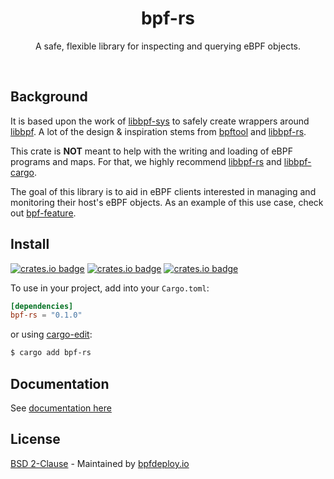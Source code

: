 <div align="center">
  <h1>bpf-rs</h1>
    <p>
      A safe, flexible library for inspecting and querying eBPF objects.
    </p>
  <br>
</div>

## Background

It is based upon the work of [libbpf-sys](https://github.com/libbpf/libbpf-sys) to safely create wrappers around [libbpf](https://github.com/libbpf/libbpf). A lot of the design & inspiration stems from [bpftool](https://github.com/libbpf/bpftool) and [libbpf-rs](https://docs.rs/libbpf-rs).

This crate is **NOT** meant to help with the writing and loading of eBPF programs and maps. For that, we highly recommend [libbpf-rs](https://docs.rs/libbpf-rs) and [libbpf-cargo](https://docs.rs/libbpf-cargo).

The goal of this library is to aid in eBPF clients interested in managing and monitoring their host's eBPF objects. As an example of this use case, check out [bpf-feature](https://docs.rs/bpf-feature/0.0.1/bpf_feature/).

## Install

[![crates.io badge](https://img.shields.io/crates/v/bpf-rs.svg)](https://crates.io/crates/bpf-rs)
[![crates.io badge](https://img.shields.io/crates/l/bpf-rs.svg)](https://crates.io/crates/bpf-rs)
[![crates.io badge](https://img.shields.io/docsrs/bpf-rs/latest.svg)](https://docs.rs/bpf-rs)

To use in your project, add into your `Cargo.toml`:

```toml
[dependencies]
bpf-rs = "0.1.0"
```

or using [cargo-edit](https://github.com/killercup/cargo-edit):

```sh
$ cargo add bpf-rs
```

## Documentation

See [documentation here](https://docs.rs/bpf-rs/)

## License

[BSD 2-Clause](https://choosealicense.com/licenses/bsd-2-clause) - Maintained by [bpfdeploy.io](https://bpfdeploy.io)

